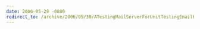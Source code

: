 ```yaml
---
date: 2006-05-29 -0800
redirect_to: /archive/2006/05/30/ATestingMailServerForUnitTestingEmailFunctionality.aspx/
---
```

